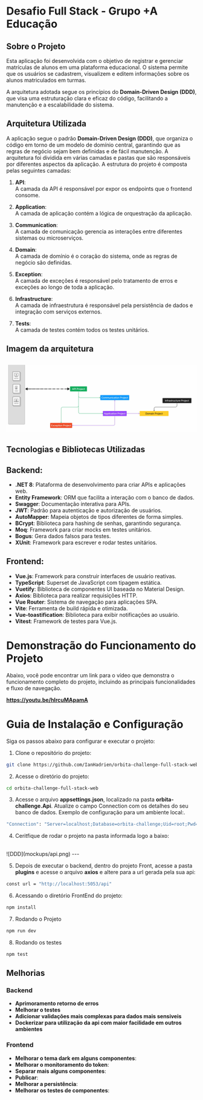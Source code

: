 # Desafio Full Stack - Grupo +A Educação

## Sobre o Projeto

Esta aplicação foi desenvolvida com o objetivo de registrar e gerenciar matrículas de alunos em uma plataforma educacional. O sistema permite que os usuários se cadastrem, visualizem e editem informações sobre os alunos matriculados em turmas.

A arquitetura adotada segue os princípios do **Domain-Driven Design (DDD)**, que visa uma estruturação clara e eficaz do código, facilitando a manutenção e a escalabilidade do sistema.

## Arquitetura Utilizada

A aplicação segue o padrão **Domain-Driven Design (DDD)**, que organiza o código em torno de um modelo de domínio central, garantindo que as regras de negócio sejam bem definidas e de fácil manutenção. A arquitetura foi dividida em várias camadas e pastas que são responsáveis por diferentes aspectos da aplicação. A estrutura do projeto é composta pelas seguintes camadas:

1. **API**:  
   A camada da API é responsável por expor os endpoints que o frontend consome.

2. **Application**:  
   A camada de aplicação contém a lógica de orquestração da aplicação.

3. **Communication**:  
   A camada de comunicação gerencia as interações entre diferentes sistemas ou microserviços.

4. **Domain**:  
   A camada de domínio é o coração do sistema, onde as regras de negócio são definidas.

5. **Exception**:  
   A camada de exceções é responsável pelo tratamento de erros e exceções ao longo de toda a aplicação.

6. **Infrastructure**:  
   A camada de infraestrutura é responsável pela persistência de dados e integração com serviços externos.

7. **Tests**:  
   A camada de testes contém todos os testes unitários.

## Imagem da arquitetura

![DDD](mockups/ddd.png)
---

## Tecnologias e Bibliotecas Utilizadas 
## **Backend**:

- **.NET 8**: Plataforma de desenvolvimento para criar APIs e aplicações web.
- **Entity Framework**: ORM que facilita a interação com o banco de dados.
- **Swagger**: Documentação interativa para APIs.
- **JWT**: Padrão para autenticação e autorização de usuários.
- **AutoMapper**: Mapeia objetos de tipos diferentes de forma simples.
- **BCrypt**: Biblioteca para hashing de senhas, garantindo segurança.
- **Moq**: Framework para criar mocks em testes unitários.
- **Bogus**: Gera dados falsos para testes.
- **XUnit**: Framework para escrever e rodar testes unitários.

## **Frontend**:

- **Vue.js**: Framework para construir interfaces de usuário reativas.
- **TypeScript**: Superset de JavaScript com tipagem estática.
- **Vuetify**: Biblioteca de componentes UI baseada no Material Design.
- **Axios**: Biblioteca para realizar requisições HTTP.
- **Vue Router**: Sistema de navegação para aplicações SPA.
- **Vite**: Ferramenta de build rápida e otimizada.
- **Vue-toastification**: Biblioteca para exibir notificações ao usuário.
- **Vitest**: Framework de testes para Vue.js.


# Demonstração do Funcionamento do Projeto

Abaixo, você pode encontrar um link para o vídeo que demonstra o funcionamento completo do projeto, incluindo as principais funcionalidades e fluxo de navegação.

**https://youtu.be/hlrcuMApamA**

# Guia de Instalação e Configuração 

Siga os passos abaixo para configurar e executar o projeto:

1. Clone o repositório do projeto:

  ```sh
  git clone https://github.com/IanHadrien/orbita-challenge-full-stack-web.git
  ```

  2. Acesse o diretório do projeto:
  ```sh
  cd orbita-challenge-full-stack-web
  ```

  3. Acesse o arquivo **appsettings.json**, localizado na pasta **orbita-challenge.Api**.
Atualize o campo Connection com os detalhes do seu banco de dados. Exemplo de configuração para um ambiente local:.
  ```sh
  "Connection": "Server=localhost;Database=orbita-challenge;Uid=root;Pwd=;"
  ```

  4. Ceritfique de rodar o projeto na pasta informada logo a baixo:
  <br>
 ![DDD](mockups/api.png)
---

 5. Depois de executar o backend, dentro do projeto Front, acesse a pasta **plugins** e acesse o arquivo **axios** e altere para a url gerada pela sua api:
   ```sh
   const url = "http://localhost:5053/api"
   ```
  6. Acessando o diretório FrontEnd do projeto:
   ```sh
   npm install
   ```
  7. Rodando o Projeto
   ```sh
   npm run dev
   ```

  8. Rodando os testes
   ```sh
   npm test
   ```

## Melhorias

### Backend

- **Aprimoramento retorno de erros**
- **Melhorar o testes**
- **Adicionar validações mais complexas para dados mais sensiveis**
- **Dockerizar para utilização da api com maior facilidade em outros ambientes**

### Frontend

- **Melhorar o tema dark em alguns componentes**:
- **Melhorar o monitoramento do token**:
- **Separar mais alguns componentes**:
- **Publicar**:
- **Melhorar a persistência**:
- **Melhorar os testes de componentes**:

